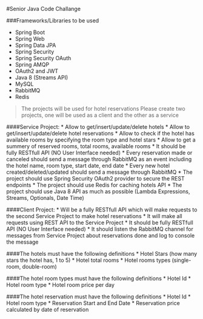 #Senior Java Code Challange

###Frameworks/Libraries to be used
  * Spring Boot
  * Spring Web
  * Spring Data JPA
  * Spring Security
  * Spring Security OAuth
  * Spring AMQP
  * OAuth2 and JWT
  * Java 8 (Streams API)
  * MySQL
  * RabbitMQ
  * Redis

>The projects will be used for hotel reservations
Please create two projects, one will be used as a client and the other as a service

####Service Project:
    * Allow to get/insert/update/delete hotels
    * Allow to get/insert/update/delete hotel reservations
    * Allow to check if the hotel has available rooms by specifying the room type and hotel stars
    * Allow to get a summery of reserved rooms, total rooms, available rooms 
    * It should be fully RESTfull API (NO User Interface needed)
    * Every reservation made or canceled should send a message through RabbitMQ as an event including the hotel name, room type, start date, end date
    * Every new hotel created/deleted/updated should send a message through RabbitMQ
    * The project should use Spring Security OAuth2 provider to secure the REST endpoints
    * The project should use Redis for caching hotels API
    * The project should use Java 8 API as much as possible (Lambda Expressions, Streams, Optionals, Date Time)

####Client Project:
    * Will be a fully RESTfull API which will make requests to the second Service Project to make hotel reservations
    * It will make all requests using REST API to the Service Project
    * It should be fully RESTfull API (NO User Interface needed)
    * It should listen the RabbitMQ channel for messages from Service Project about reservations done and log to console the message

####The hotels must have the following definitions
    * Hotel Stars (how many stars the hotel has, 1 to 5)
    * Hotel total rooms
    * Hotel rooms types (single-room, double-room)

####The hotel room types must have the following definitions
    * Hotel Id
    * Hotel room type
    * Hotel room price per day

####The hotel reservation must have the following definitions
    * Hotel Id
    * Hotel room type
    * Reservation Start and End Date
    * Reservation price calculated by date of reservation
